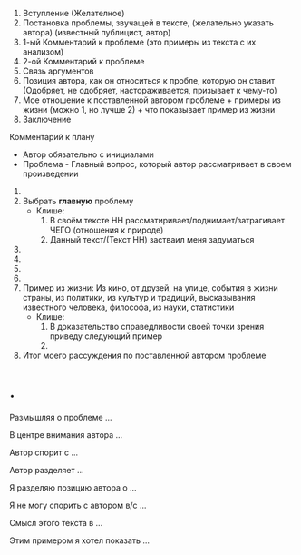 1. Вступление (Желателное)
2. Постановка проблемы, звучащей в тексте, (желательно указать автора) (известный публицист, автор) 
3. 1-ый Комментарий к проблеме (это примеры из текста с их анализом)
4. 2-ой Комментарий к проблеме
5. Связь аргументов
6. Позиция автора, как он относиться к пробле, которую он ставит (Одобряет, не одобряет, настораживается, призывает к чему-то)
7. Мое отношение к поставленной автором проблеме + примеры из жизни (можно 1, но лучше 2) + что показывает пример из жизни
8. Заключение

Комментарий к плану

- Автор обязательно с инициалами
- Проблема - Главный вопрос, который автор рассматривает в своем произведении

1. 
2. Выбрать **главную** проблему
   - Клише:
     1. В своём тексте НН рассматиривает/поднимает/затрагивает ЧЕГО (отношения к природе)
     2. Данный текст/(Текст НН) застваил меня задуматься
3. 
4. 
5. 
6. 
7. Пример из жизни: Из кино, от друзей, на улице, события в жизни страны, из политики, из культур и традиций, высказывания известного человека, философа, из науки, статистики
   - Клише:
     1. В доказательство справедливости своей точки зрения приведу следующий пример
     2. 
8. Итог моего рассуждения по поставленной автором проблеме


# .

Размышляя о проблеме ...

В центре внимания автора ...

Автор спорит с ...

Автор разделяет ...

Я разделяю позицию автора о ...

Я не могу спорить с автором в/с ...

Смысл этого текста в ...

Этим примером я хотел показать ...